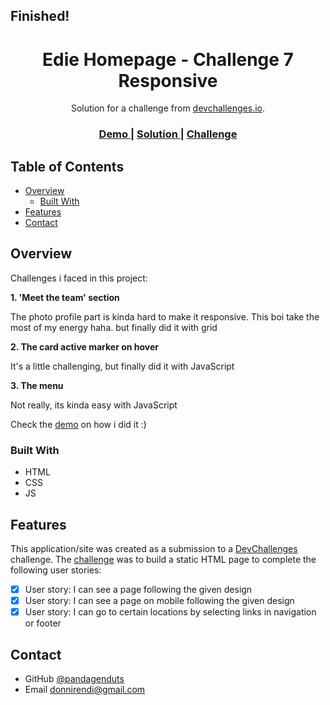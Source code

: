 <h2>Finished!</h2>

<h1 align="center">Edie Homepage - Challenge 7 Responsive</h1>

<div align="center">
   Solution for a challenge from  <a href="https://devchallenges.io/challenges/0J1NxxGhOUYVqihwegfO" target="_blank">devchallenges.io</a>.
</div>

<div align="center">
  <h3>
    <a href="https://snazzy-marshmallow-ab7c03.netlify.app/" target="_blank">
      Demo
    </a>
    <span> | </span>
    <a href="https://github.com/pandagenduts/challenge-7-responsive-devchallenges.io" target="_blank">
      Solution
    </a>
    <span> | </span>
    <a href="https://devchallenges.io/challenges/xobQBuf8zWWmiYMIAZe0" target="_blank">
      Challenge
    </a>
  </h3>
</div>

<!-- TABLE OF CONTENTS -->

## Table of Contents

- [Overview](#overview)
  - [Built With](#built-with)
- [Features](#features)
- [Contact](#contact)

<!-- OVERVIEW -->

## Overview

Challenges i faced in this project:

<strong>1. 'Meet the team' section</strong>

   The photo profile part is kinda hard to make it responsive. This boi take the most of my energy haha. but finally did it with grid
   

<strong>2. The card active marker on hover</strong>

   It's a little challenging, but finally did it with JavaScript
   

<strong>3. The menu</strong>

   Not really, its kinda easy with JavaScript

Check the [demo](https://snazzy-marshmallow-ab7c03.netlify.app/) on how i did it :)

### Built With

- HTML
- CSS
- JS

## Features

This application/site was created as a submission to a [DevChallenges](https://devchallenges.io/challenges) challenge. The [challenge](https://devchallenges.io/challenges/xobQBuf8zWWmiYMIAZe0) was to build a static HTML page to complete the following user stories:

- [x] User story: I can see a page following the given design
- [x] User story: I can see a page on mobile following the given design
- [x] User story: I can go to certain locations by selecting links in navigation or footer

## Contact

- GitHub [@pandagenduts](https://github.com/pandagenduts)
- Email donnirendi@gmail.com
